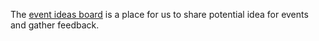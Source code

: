 The [event ideas board](https://creatorsgarten.org/ideas) is a place for us to share potential idea for events and gather feedback.